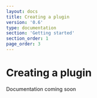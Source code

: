 ```yaml
---
layout: docs
title: Creating a plugin
version: '0.6'
type: documentation
section: 'Getting started'
section_order: 1
page_order: 3
---
```


# Creating a plugin
Documentation coming soon